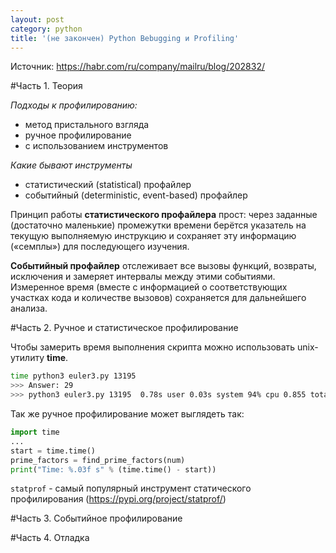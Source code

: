 ```yaml
---
layout: post
category: python
title: '(не закончен) Python Bebugging и Profiling'
---
```


Источник: https://habr.com/ru/company/mailru/blog/202832/

#Часть 1. Теория

*Подходы к профилированию:*

- метод пристального взгляда
- ручное профилирование
- с использованием инструментов

*Какие бывают инструменты*

- статистический (statistical) профайлер
- событийный (deterministic, event-based) профайлер

Принцип работы **статистического профайлера** прост: через заданные (достаточно маленькие) промежутки времени берётся указатель на текущую выполняемую инструкцию и сохраняет эту информацию («семплы») для последующего изучения.

**Событийный профайлер** отслеживает все вызовы функций, возвраты, исключения и замеряет интервалы между этими событиями. Измеренное время (вместе с информацией о соответствующих участках кода и количестве вызовов) сохраняется для дальнейшего анализа.


#Часть 2. Ручное и статистическое профилирование

Чтобы замерить время выполнения скрипта можно использовать unix-утилиту **time**.

```bash
time python3 euler3.py 13195
>>> Answer: 29
>>> python3 euler3.py 13195  0.78s user 0.03s system 94% cpu 0.855 total
```

Так же ручное профилирование может выглядеть так:

```python
import time
...
start = time.time()
prime_factors = find_prime_factors(num)
print("Time: %.03f s" % (time.time() - start))
```

```statprof``` - самый популярный инструмент статического профилирования (https://pypi.org/project/statprof/)



#Часть 3. Событийное профилирование

#Часть 4. Отладка
